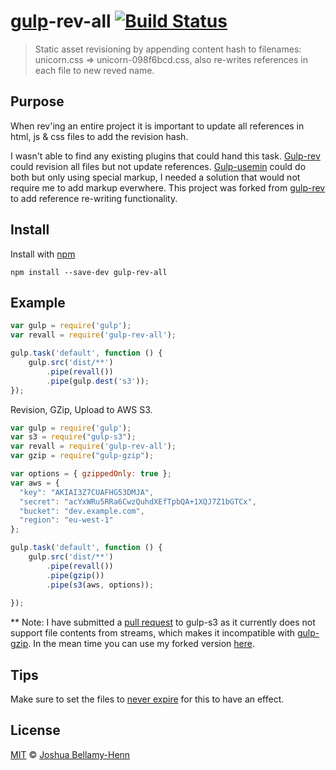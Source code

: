 # [gulp](https://github.com/wearefractal/gulp)-rev-all [![Build Status](https://travis-ci.org/smysnk/gulp-rev-all.png?branch=master)](https://travis-ci.org/smysnk/gulp-rev-all)

> Static asset revisioning by appending content hash to filenames: unicorn.css => unicorn-098f6bcd.css, also re-writes references in each file to new reved name.


## Purpose

When rev'ing an entire project it is important to update all references in html, js & css files to add the revision hash.

I wasn't able to find any existing plugins that could hand this task.
[Gulp-rev](https://github.com/sindresorhus/gulp-rev) could revision all files but not update references.
[Gulp-usemin](https://www.npmjs.org/package/gulp-usemin) could do both but only using special markup, I needed a solution that would not require me to add markup everwhere.
This project was forked from [gulp-rev](https://github.com/sindresorhus/gulp-rev) to add reference re-writing functionality.


## Install

Install with [npm](https://npmjs.org/package/gulp-rev-all)

```
npm install --save-dev gulp-rev-all
```

## Example

```js
var gulp = require('gulp');
var revall = require('gulp-rev-all');

gulp.task('default', function () {
    gulp.src('dist/**')
        .pipe(revall())
        .pipe(gulp.dest('s3'));
});
```

Revision, GZip, Upload to AWS S3.
```js
var gulp = require('gulp');
var s3 = require("gulp-s3");
var revall = require('gulp-rev-all');
var gzip = require("gulp-gzip");

var options = { gzippedOnly: true };
var aws = {
  "key": "AKIAI3Z7CUAFHG53DMJA",
  "secret": "acYxWRu5RRa6CwzQuhdXEfTpbQA+1XQJ7Z1bGTCx",
  "bucket": "dev.example.com",
  "region": "eu-west-1"
};

gulp.task('default', function () {
    gulp.src('dist/**')
        .pipe(revall())
        .pipe(gzip())
        .pipe(s3(aws, options));
        
});
```
** Note: I have submitted a [pull request](https://github.com/nkostelnik/gulp-s3/pull/7) to gulp-s3 as it currently does not support file contents from streams, which makes it incompatible with [gulp-gzip](https://github.com/jstuckey/gulp-gzip).  In the mean time you can use my forked version [here](https://github.com/smysnk/gulp-s3).

## Tips

Make sure to set the files to [never expire](http://developer.yahoo.com/performance/rules.html#expires) for this to have an effect.


## License

[MIT](http://opensource.org/licenses/MIT) © [Joshua Bellamy-Henn](http://www.psidox.com)